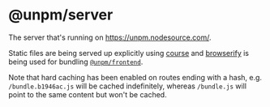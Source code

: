 # @unpm/server

The server that's running on https://unpm.nodesource.com/.

Static files are being served up explicitly using
[course](http://github.com/hughsk/course) and [browserify](http://browserify.org)
is being used for bundling [`@unpm/frontend`](../unpm-frontend/).

Note that hard caching has been enabled on routes ending with a hash, e.g. `/bundle.b1946ac.js` will be cached indefinitely,
whereas `/bundle.js` will point to the same content but won't
be cached.
